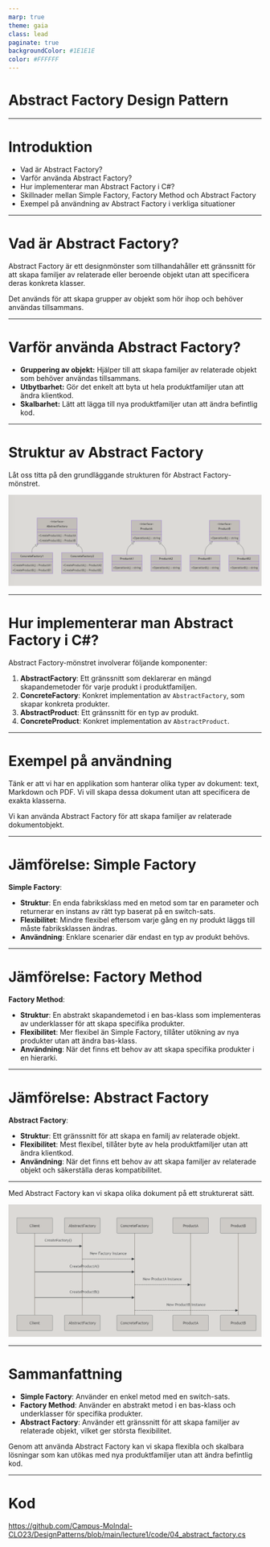 ```yaml
---
marp: true
theme: gaia
class: lead
paginate: true
backgroundColor: #1E1E1E
color: #FFFFFF
---
```


# Abstract Factory Design Pattern

---

# Introduktion

- Vad är Abstract Factory?
- Varför använda Abstract Factory?
- Hur implementerar man Abstract Factory i C#?
- Skillnader mellan Simple Factory, Factory Method och Abstract Factory
- Exempel på användning av Abstract Factory i verkliga situationer

---

# Vad är Abstract Factory?

Abstract Factory är ett designmönster som tillhandahåller ett gränssnitt för att skapa familjer av relaterade eller beroende objekt utan att specificera deras konkreta klasser. 

Det används för att skapa grupper av objekt som hör ihop och behöver användas tillsammans.

---

# Varför använda Abstract Factory?

- **Gruppering av objekt:** Hjälper till att skapa familjer av relaterade objekt som behöver användas tillsammans.
- **Utbytbarhet:** Gör det enkelt att byta ut hela produktfamiljer utan att ändra klientkod.
- **Skalbarhet:** Lätt att lägga till nya produktfamiljer utan att ändra befintlig kod.

---

# Struktur av Abstract Factory

Låt oss titta på den grundläggande strukturen för Abstract Factory-mönstret.

![h:550](images/04_abstract_factory_01.png)

---

# Hur implementerar man Abstract Factory i C#?

Abstract Factory-mönstret involverar följande komponenter:

1. **AbstractFactory**: Ett gränssnitt som deklarerar en mängd skapandemetoder för varje produkt i produktfamiljen.
2. **ConcreteFactory**: Konkret implementation av `AbstractFactory`, som skapar konkreta produkter.
3. **AbstractProduct**: Ett gränssnitt för en typ av produkt.
4. **ConcreteProduct**: Konkret implementation av `AbstractProduct`.

---

# Exempel på användning

Tänk er att vi har en applikation som hanterar olika typer av dokument: text, Markdown och PDF. Vi vill skapa dessa dokument utan att specificera de exakta klasserna.

Vi kan använda Abstract Factory för att skapa familjer av relaterade dokumentobjekt. 

---

# Jämförelse: Simple Factory

**Simple Factory**:
- **Struktur**: En enda fabriksklass med en metod som tar en parameter och returnerar en instans av rätt typ baserat på en switch-sats.
- **Flexibilitet**: Mindre flexibel eftersom varje gång en ny produkt läggs till måste fabriksklassen ändras.
- **Användning**: Enklare scenarier där endast en typ av produkt behövs.

---

# Jämförelse: Factory Method

**Factory Method**:
- **Struktur**: En abstrakt skapandemetod i en bas-klass som implementeras av underklasser för att skapa specifika produkter.
- **Flexibilitet**: Mer flexibel än Simple Factory, tillåter utökning av nya produkter utan att ändra bas-klass.
- **Användning**: När det finns ett behov av att skapa specifika produkter i en hierarki.

---

# Jämförelse: Abstract Factory

**Abstract Factory**:
- **Struktur**: Ett gränssnitt för att skapa en familj av relaterade objekt.
- **Flexibilitet**: Mest flexibel, tillåter byte av hela produktfamiljer utan att ändra klientkod.
- **Användning**: När det finns ett behov av att skapa familjer av relaterade objekt och säkerställa deras kompatibilitet.

---

Med Abstract Factory kan vi skapa olika dokument på ett strukturerat sätt.

![h:550](images/04_abstract_factory_02.png)

---

# Sammanfattning

- **Simple Factory**: Använder en enkel metod med en switch-sats.
- **Factory Method**: Använder en abstrakt metod i en bas-klass och underklasser för specifika produkter.
- **Abstract Factory**: Använder ett gränssnitt för att skapa familjer av relaterade objekt, vilket ger största flexibilitet.

Genom att använda Abstract Factory kan vi skapa flexibla och skalbara lösningar som kan utökas med nya produktfamiljer utan att ändra befintlig kod.

---

# Kod

https://github.com/Campus-Molndal-CLO23/DesignPatterns/blob/main/lecture1/code/04_abstract_factory.cs